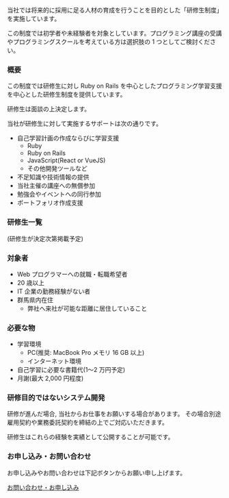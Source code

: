 当社では将来的に採用に足る人材の育成を行うことを目的とした「研修生制度」を実施しています。

この制度では初学者や未経験者を対象としています。プログラミング講座の受講やプログラミングスクールを考えている方は選択肢の 1 つとしてご検討ください。

### 概要

この制度では研修生に対し Ruby on Rails を中心としたプログラミング学習支援を中心とした研修生制度を提供しています。

研修生は面談の上決定します。

当社が研修生に対して実施するサポートは次の通りです。

- 自己学習計画の作成ならびに学習支援
    - Ruby 
    - Ruby on Rails
    - JavaScript(React or VueJS)
    - その他開発ツールなど
- 不足知識や技術情報の提供
- 当社主催の講座への無償参加
- 勉強会やイベントへの同行参加
- ポートフォリオ作成支援 

### 研修生一覧

(研修生が決定次第掲載予定)

### 対象者

- Web プログラマーへの就職・転職希望者
- 20 歳以上
- IT 企業の勤務経験がない者
- 群馬県内在住
    - 弊社へ来社が可能な距離に居住していること

### 必要な物

- 学習環境
    - PC(推奨: MacBook Pro メモリ 16 GB 以上)
    - インターネット環境
- 自己学習に必要な書籍代(1〜2 万円予定)
- 月謝(最大 2,000 円程度) 

### 研修目的ではないシステム開発

研修が進んだ場合, 当社からお仕事をお願いする場合があります。
その場合別途雇用契約や業務委託契約を締結の上でご対応いただきます。

研修生はこれらの経験を実績として公開することが可能です。

### お申し込み・お問い合わせ

お申し込みやお問い合わせは下記ボタンからお願い申し上げます。

<a class="button is-primary" href="#" disabled>お問い合わせ・お申し込み</a>
